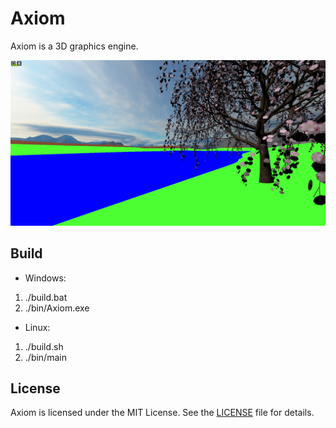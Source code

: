 
# Axiom

Axiom is a 3D graphics engine.

![Alt text](screenshots/preview.png)

## Build
- Windows:
1. ./build.bat
2. ./bin/Axiom.exe

- Linux:
1. ./build.sh
2. ./bin/main

## License

Axiom is licensed under the MIT License. See the [LICENSE](LICENSE) file for details.


